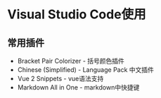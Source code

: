 # Visual Studio Code使用
## 常用插件
- Bracket Pair Colorizer - 括号颜色插件
- Chinese (Simplified) - Language Pack 中文插件
- Vue 2 Snippets  - vue语法支持
- Markdown All in One - markdown中快捷键




